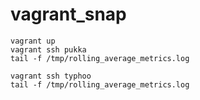 # vagrant_snap

    vagrant up
    vagrant ssh pukka
    tail -f /tmp/rolling_average_metrics.log
    
    vagrant ssh typhoo
    tail -f /tmp/rolling_average_metrics.log